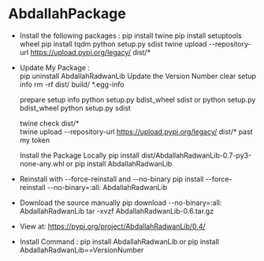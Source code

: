 # AbdallahPackage
* Install the following packages : 
    pip install twine
    pip install setuptools wheel
    pip install tqdm
    python setup.py sdist
    twine upload --repository-url https://upload.pypi.org/legacy/ dist/*

* Update My Package :    
    pip uninstall AbdallahRadwanLib
    Update the Version Number
    clear setup info
        rm -rf dist/ build/ *.egg-info
    
    prepare setup info 
        python setup.py bdist_wheel sdist
                or
        python setup.py bdist_wheel
        python setup.py sdist        

    twine check dist/*        
    twine upload --repository-url https://upload.pypi.org/legacy/ dist/*
    past my token

    Install the Package Locally
        pip install dist/AbdallahRadwanLib-0.7-py3-none-any.whl
                or
        pip install AbdallahRadwanLib

* Reinstall with --force-reinstall and --no-binary
    pip install --force-reinstall --no-binary=:all: AbdallahRadwanLib

* Download the source manually
    pip download --no-binary=:all: AbdallahRadwanLib
    tar -xvzf AbdallahRadwanLib-0.6.tar.gz


* View at:
    https://pypi.org/project/AbdallahRadwanLib/0.4/

* Install Command :
    pip install AbdallahRadwanLib
            or
    pip install AbdallahRadwanLib==VersionNumber


    